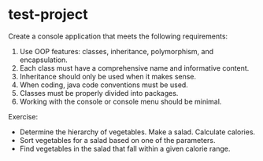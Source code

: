 # test-project
Create a console application that meets the following requirements:

1. Use OOP features: classes, inheritance, polymorphism, and encapsulation.
2. Each class must have a comprehensive name and informative content.
3. Inheritance should only be used when it makes sense.
4. When coding, java code conventions must be used.
5. Classes must be properly divided into packages.
6. Working with the console or console menu should be minimal.

Exercise:
- Determine the hierarchy of vegetables. Make a salad. Calculate calories.
- Sort vegetables for a salad based on one of the parameters.
- Find vegetables in the salad that fall within a given calorie range.
